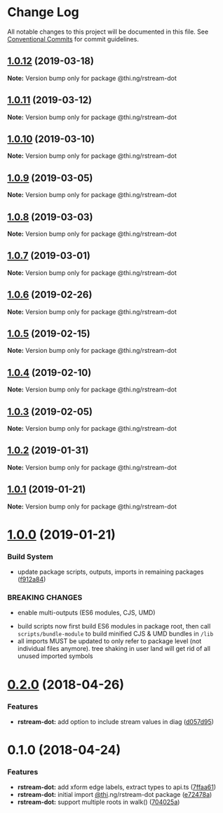 # Change Log

All notable changes to this project will be documented in this file.
See [Conventional Commits](https://conventionalcommits.org) for commit guidelines.

## [1.0.12](https://github.com/thi-ng/umbrella/compare/@thi.ng/rstream-dot@1.0.11...@thi.ng/rstream-dot@1.0.12) (2019-03-18)

**Note:** Version bump only for package @thi.ng/rstream-dot





## [1.0.11](https://github.com/thi-ng/umbrella/compare/@thi.ng/rstream-dot@1.0.10...@thi.ng/rstream-dot@1.0.11) (2019-03-12)

**Note:** Version bump only for package @thi.ng/rstream-dot





## [1.0.10](https://github.com/thi-ng/umbrella/compare/@thi.ng/rstream-dot@1.0.9...@thi.ng/rstream-dot@1.0.10) (2019-03-10)

**Note:** Version bump only for package @thi.ng/rstream-dot





## [1.0.9](https://github.com/thi-ng/umbrella/compare/@thi.ng/rstream-dot@1.0.8...@thi.ng/rstream-dot@1.0.9) (2019-03-05)

**Note:** Version bump only for package @thi.ng/rstream-dot





## [1.0.8](https://github.com/thi-ng/umbrella/compare/@thi.ng/rstream-dot@1.0.7...@thi.ng/rstream-dot@1.0.8) (2019-03-03)

**Note:** Version bump only for package @thi.ng/rstream-dot





## [1.0.7](https://github.com/thi-ng/umbrella/compare/@thi.ng/rstream-dot@1.0.6...@thi.ng/rstream-dot@1.0.7) (2019-03-01)

**Note:** Version bump only for package @thi.ng/rstream-dot





## [1.0.6](https://github.com/thi-ng/umbrella/compare/@thi.ng/rstream-dot@1.0.5...@thi.ng/rstream-dot@1.0.6) (2019-02-26)

**Note:** Version bump only for package @thi.ng/rstream-dot





## [1.0.5](https://github.com/thi-ng/umbrella/compare/@thi.ng/rstream-dot@1.0.4...@thi.ng/rstream-dot@1.0.5) (2019-02-15)

**Note:** Version bump only for package @thi.ng/rstream-dot





## [1.0.4](https://github.com/thi-ng/umbrella/compare/@thi.ng/rstream-dot@1.0.3...@thi.ng/rstream-dot@1.0.4) (2019-02-10)

**Note:** Version bump only for package @thi.ng/rstream-dot





## [1.0.3](https://github.com/thi-ng/umbrella/compare/@thi.ng/rstream-dot@1.0.2...@thi.ng/rstream-dot@1.0.3) (2019-02-05)

**Note:** Version bump only for package @thi.ng/rstream-dot





## [1.0.2](https://github.com/thi-ng/umbrella/compare/@thi.ng/rstream-dot@1.0.1...@thi.ng/rstream-dot@1.0.2) (2019-01-31)

**Note:** Version bump only for package @thi.ng/rstream-dot





## [1.0.1](https://github.com/thi-ng/umbrella/compare/@thi.ng/rstream-dot@1.0.0...@thi.ng/rstream-dot@1.0.1) (2019-01-21)

**Note:** Version bump only for package @thi.ng/rstream-dot





# [1.0.0](https://github.com/thi-ng/umbrella/compare/@thi.ng/rstream-dot@0.2.64...@thi.ng/rstream-dot@1.0.0) (2019-01-21)


### Build System

* update package scripts, outputs, imports in remaining packages ([f912a84](https://github.com/thi-ng/umbrella/commit/f912a84))


### BREAKING CHANGES

* enable multi-outputs (ES6 modules, CJS, UMD)

- build scripts now first build ES6 modules in package root, then call
  `scripts/bundle-module` to build minified CJS & UMD bundles in `/lib`
- all imports MUST be updated to only refer to package level
  (not individual files anymore). tree shaking in user land will get rid of
  all unused imported symbols


<a name="0.2.0"></a>
# [0.2.0](https://github.com/thi-ng/umbrella/compare/@thi.ng/rstream-dot@0.1.2...@thi.ng/rstream-dot@0.2.0) (2018-04-26)


### Features

* **rstream-dot:** add option to include stream values in diag ([d057d95](https://github.com/thi-ng/umbrella/commit/d057d95))


<a name="0.1.0"></a>
# 0.1.0 (2018-04-24)


### Features

* **rstream-dot:** add xform edge labels, extract types to api.ts ([7ffaa61](https://github.com/thi-ng/umbrella/commit/7ffaa61))
* **rstream-dot:** initial import [@thi](https://github.com/thi).ng/rstream-dot package ([e72478a](https://github.com/thi-ng/umbrella/commit/e72478a))
* **rstream-dot:** support multiple roots in walk() ([704025a](https://github.com/thi-ng/umbrella/commit/704025a))
